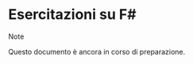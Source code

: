 # <a name="f-tutorials"></a>Esercitazioni su F#

> [!NOTE]
Questo documento è ancora in corso di preparazione.